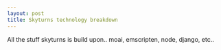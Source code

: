 ```yaml
---
layout: post
title: Skyturns technology breakdown
---
```


All the stuff skyturns is build upon.. moai, emscripten, node, django, etc..